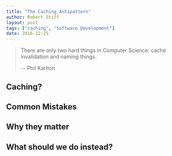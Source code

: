 ```yaml
---
title: "The Caching Antipattern"
author: Robert Stiff
layout: post
tags: ["caching", "Software Development"]
date: 2016-12-25
---
```


> There are only two hard things in Computer Science: cache invalidation and naming things.
> 
> -- Phil Karlton

## Caching?
## Common Mistakes
## Why they matter
## What should we do instead?
